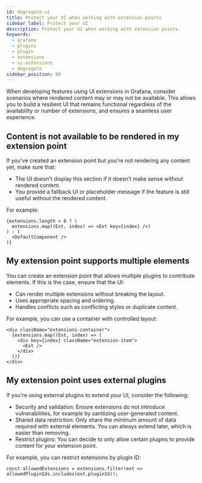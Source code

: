 ```yaml
---
id: degregate-ui
title: Protect your UI when working with extension points
sidebar_label: Protect your UI
description: Protect your UI when working with extension points.
keywords:
  - grafana
  - plugins
  - plugin
  - extensions
  - ui-extensions
  - degregate
sidebar_position: 90
---
```


When developing features using UI extensions in Grafana, consider scenarios where rendered content may or may not be available. This allows you to build a resilient UI that remains functional regardless of the availability or number of extensions, and ensures a seamless user experience.

## Content is not available to be rendered in my extension point

If you've created an extension point but you're not rendering any content yet, make sure that:

- The UI doesn't display this section if it doesn’t make sense without rendered content.
- You provide a fallback UI or placeholder message if the feature is still useful without the rendered content.

For example:

```
{extensions.length > 0 ? (
  extensions.map((Ext, index) => <Ext key={index} />)
) : (
  <DefaultComponent />
)}
```

## My extension point supports multiple elements

You can create an extension point that allows multiple plugins to contribute elements. If this is the case, ensure that the UI:

- Can render multiple extensions without breaking the layout.
- Uses appropriate spacing and ordering.
- Handles conflicts such as conflicting styles or duplicate content.

For example, you can use a container with controlled layout:

```
<div className="extensions-container">
  {extensions.map((Ext, index) => (
    <div key={index} className="extension-item">
      <Ext />
    </div>
  ))}
</div>
```

## My extension point uses external plugins

If you're using external plugins to extend your UI, consider the following:

- Security and validation: Ensure extensions do not introduce vulnerabilities, for example by sanitizing user-generated content.
- Shared data restriction: Only share the minimum amount of data required with external elements. You can always extend later, which is easier than removing.
- Restrict plugins: You can decide to only allow certain plugins to provide content for your extension point.

For example, you can restrict extensions by plugin ID:

```
const allowedExtensions = extensions.filter(ext => allowedPluginIds.includes(ext.pluginId));
```
